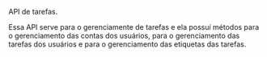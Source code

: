 API de tarefas.

Essa API serve para o gerenciamente de tarefas e ela possuí métodos para o gerenciamento das contas dos usuários, para o gerenciamento das tarefas dos usuários e para o gerenciamento das etiquetas das tarefas.
